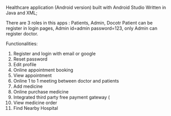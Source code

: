 Healthcare application (Android version) built with Android Studio Written in Java and XML;

There are 3 roles in this apps : Patients, Admin, Docotr
Patient can be register in login pages, Admin id=admin password=123, only Admin can register doctor. 

Functionalities: 
1. Register and login with email or google
2. Reset password
3. Edit profile
4. Online appointment booking
5. View appointment
6. Online 1 to 1 meeting between doctor and patients
7. Add medicine
8. Online purchase medicine
9. Integrated third party free payment gateway (
10. View medicine order
11. Find Nearby Hospital
